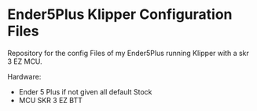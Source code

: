 # Ender5Plus Klipper Configuration Files

Repository for the config Files of my Ender5Plus running Klipper with a skr 3 EZ MCU.


Hardware:
* Ender 5 Plus if not given all default Stock
* MCU SKR 3 EZ BTT 

